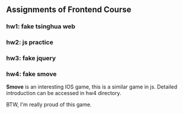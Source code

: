 ## Assignments of Frontend Course
### hw1: fake tsinghua web
### hw2: js practice
### hw3: fake jquery
### hw4: fake smove
**Smove** is an interesting IOS game, this is a similar game in js. Detailed introduction can be accessed in hw4 directory.

BTW, I'm really proud of this game.
